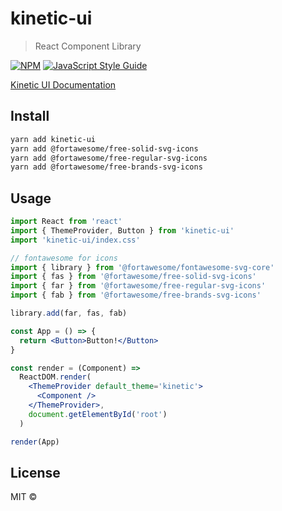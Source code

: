 # kinetic-ui

> React Component Library

[![NPM](https://img.shields.io/npm/v/kinetic-ui.svg)](https://www.npmjs.com/package/kinetic-ui) [![JavaScript Style Guide](https://img.shields.io/badge/code_style-standard-brightgreen.svg)](https://standardjs.com)

[Kinetic UI Documentation](https://kinetic-ui.herokuapp.com/)

## Install

```bash
yarn add kinetic-ui
yarn add @fortawesome/free-solid-svg-icons
yarn add @fortawesome/free-regular-svg-icons
yarn add @fortawesome/free-brands-svg-icons
```

## Usage

```jsx
import React from 'react'
import { ThemeProvider, Button } from 'kinetic-ui'
import 'kinetic-ui/index.css'

// fontawesome for icons
import { library } from '@fortawesome/fontawesome-svg-core'
import { fas } from '@fortawesome/free-solid-svg-icons'
import { far } from '@fortawesome/free-regular-svg-icons'
import { fab } from '@fortawesome/free-brands-svg-icons'

library.add(far, fas, fab)

const App = () => {
  return <Button>Button!</Button>
}

const render = (Component) =>
  ReactDOM.render(
    <ThemeProvider default_theme='kinetic'>
      <Component />
    </ThemeProvider>,
    document.getElementById('root')
  )

render(App)
```

## License

MIT © [](https://github.com/)
